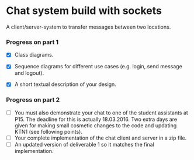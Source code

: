 # Chat system build with sockets
A client/server-system to transfer messages between two locations.

### Progress on part 1
- [x] Class diagrams.
- [x] Sequence diagrams for different use cases (e.g. login, send message and logout).
- [x] A short textual description of your design.


### Progress on part 2
- [ ] You must also demonstrate your chat to one of the student assistants at P15. The deadline for this is
actually 18.03.2016. Two extra days are given for making small cosmetic changes to the code and
updating KTN1 (see following points).
- [ ] Your complete implementation of the chat client and server in a zip file.
- [ ] An updated version of deliverable 1 so it matches the final implementation. 
